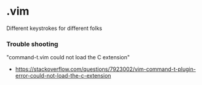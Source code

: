 # .vim
Different keystrokes for different folks
### Trouble shooting
"command-t.vim could not load the C extension"
- https://stackoverflow.com/questions/7923002/vim-command-t-plugin-error-could-not-load-the-c-extension

